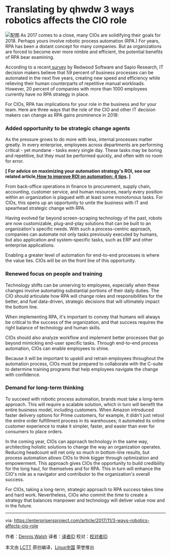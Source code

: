 Translating by qhwdw
3 ways robotics affects the CIO role
======
![配图](https://enterprisersproject.com/sites/default/files/styles/620x350/public/cio_ai.png?itok=toMIgELj)
As 2017 comes to a close, many CIOs are solidifying their goals for 2018. Perhaps yours involve robotic process automation (RPA.) For years, RPA has been a distant concept for many companies. But as organizations are forced to become ever more nimble and efficient, the potential benefits of RPA bear examining.

According to a recent[ survey][1] by Redwood Software and Sapio Research, IT decision makers believe that 59 percent of business processes can be automated in the next five years, creating new speed and efficiency while relieving their human counterparts of repetitive manual workloads. However, 20 percent of companies with more than 1000 employees currently have no RPA strategy in place.

For CIOs, RPA has implications for your role in the business and for your team. Here are three ways that the role of the CIO and other IT decision makers can change as RPA gains prominence in 2018:

### Added opportunity to be strategic change agents

As the pressure grows to do more with less, internal processes matter greatly. In every enterprise, employees across departments are performing critical - yet mundane - tasks every single day. These tasks may be boring and repetitive, but they must be performed quickly, and often with no room for error.

**[ For advice on maximizing your automation strategy's ROI, see our related article,[How to improve ROI on automation: 4 tips][2]. ]**

From back-office operations in finance to procurement, supply chain, accounting, customer service, and human resources, nearly every position within an organization is plagued with at least some monotonous tasks. For CIOs, this opens up an opportunity to unite the business with IT and spearhead strategic change with RPA.

Having evolved far beyond screen-scraping technology of the past, robots are now customizable, plug-and-play solutions that can be built to an organization's specific needs. With such a process-centric approach, companies can automate not only tasks previously executed by humans, but also application and system-specific tasks, such as ERP and other enterprise applications.

Enabling a greater level of automation for end-to-end processes is where the value lies. CIOs will be on the front line of this opportunity.

### Renewed focus on people and training

Technology shifts can be unnerving to employees, especially when these changes involve automating substantial portions of their daily duties. The CIO should articulate how RPA will change roles and responsibilities for the better, and fuel data-driven, strategic decisions that will ultimately impact the bottom line.

When implementing RPA, it's important to convey that humans will always be critical to the success of the organization, and that success requires the right balance of technology and human skills.

CIOs should also analyze workflow and implement better processes that go beyond mimicking end-user specific tasks. Through end-to-end process automation, CIOs can enable employees to shine.

Because it will be important to upskill and retrain employees throughout the automation process, CIOs must be prepared to collaborate with the C-suite to determine training programs that help employees navigate the change with confidence.

### Demand for long-term thinking

To succeed with robotic process automation, brands must take a long-term approach. This will require a scalable solution, which in turn will benefit the entire business model, including customers. When Amazon introduced faster delivery options for Prime customers, for example, it didn't just retool the entire order fulfillment process in its warehouses; it automated its online customer experience to make it simpler, faster, and easier than ever for consumers to place orders.

In the coming year, CIOs can approach technology in the same way, architecting holistic solutions to change the way an organization operates. Reducing headcount will net only so much in bottom-line results, but process automation allows CIOs to think bigger through optimization and empowerment. This approach gives CIOs the opportunity to build credibility for the long haul, for themselves and for RPA. This in turn will enhance the CIO's role as a navigator and contributor to the organization's overall success.

For CIOs, taking a long-term, strategic approach to RPA success takes time and hard work. Nevertheless, CIOs who commit the time to create a strategy that balances manpower and technology will deliver value now and in the future.

--------------------------------------------------------------------------------

via: https://enterprisersproject.com/article/2017/11/3-ways-robotics-affects-cio-role

作者：[Dennis Walsh][a]
译者：[译者ID](https://github.com/译者ID)
校对：[校对者ID](https://github.com/校对者ID)

本文由 [LCTT](https://github.com/LCTT/TranslateProject) 原创编译，[Linux中国](https://linux.cn/) 荣誉推出

[a]:https://enterprisersproject.com/user/dennis-walsh
[1]:https://www.redwood.com/press-releases/it-decision-makers-speak-59-of-business-processes-could-be-automated-by-2022/
[2]:https://enterprisersproject.com/article/2017/11/how-improve-roi-automation-4-tips?sc_cid=70160000000h0aXAAQ
